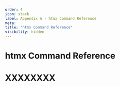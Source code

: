```yaml
---
order: 4
icon: stack
label: Appendix A - htmx Command Reference
meta:
title: "htmx Command Reference"
visibility: hidden
---
```

# htmx Command Reference



# XXXXXXXX

